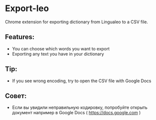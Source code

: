 # Export-leo
Chrome extension for exporting dictionary from Lingualeo to a CSV file.
## Features:
- You can choose which words you want to export
- Exporting any text you have in your dictionary
## Tip:
- If you see wrong encoding, try to open the CSV file with Google Docs
## Совет:
- Если вы увидили неправильную кодировку, попробуйте открыть документ например в Google Docs ( https://docs.google.com )
